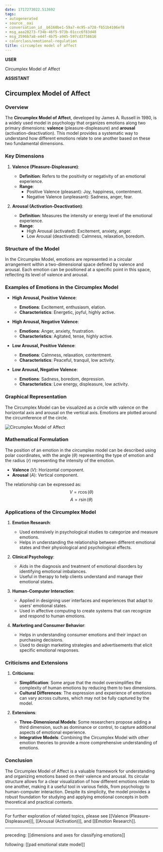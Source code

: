 ```yaml
---
date: 1717273022.513692
tags:
- autogenerated
- source__oai
- conversation_id__b6160be1-59a7-4c95-a728-fb51b4106ef8
- msg_aaa28273-f34b-46f5-973b-01ccc6f83d48
- msg_2596b7a8-e44f-4b75-a945-597cd3758616
- colorclass/emotional-regulation
title: circumplex model of affect
---
```


**USER**

Circumplex Model of Affect


**ASSISTANT**

## Circumplex Model of Affect

### Overview

The **Circumplex Model of Affect**, developed by James A. Russell in 1980, is a widely used model in psychology that organizes emotions along two primary dimensions: **valence** (pleasure-displeasure) and **arousal** (activation-deactivation). This model provides a systematic way to understand how different emotions relate to one another based on these two fundamental dimensions.

### Key Dimensions

1. **Valence (Pleasure-Displeasure)**:
   - **Definition**: Refers to the positivity or negativity of an emotional experience.
   - **Range**: 
     - Positive Valence (pleasant): Joy, happiness, contentment.
     - Negative Valence (unpleasant): Sadness, anger, fear.

2. **Arousal (Activation-Deactivation)**:
   - **Definition**: Measures the intensity or energy level of the emotional experience.
   - **Range**:
     - High Arousal (activated): Excitement, anxiety, anger.
     - Low Arousal (deactivated): Calmness, relaxation, boredom.

### Structure of the Model

In the Circumplex Model, emotions are represented in a circular arrangement within a two-dimensional space defined by valence and arousal. Each emotion can be positioned at a specific point in this space, reflecting its level of valence and arousal.

### Examples of Emotions in the Circumplex Model

- **High Arousal, Positive Valence**:
  - **Emotions**: Excitement, enthusiasm, elation.
  - **Characteristics**: Energetic, joyful, highly active.

- **High Arousal, Negative Valence**:
  - **Emotions**: Anger, anxiety, frustration.
  - **Characteristics**: Agitated, tense, highly active.

- **Low Arousal, Positive Valence**:
  - **Emotions**: Calmness, relaxation, contentment.
  - **Characteristics**: Peaceful, tranquil, low activity.

- **Low Arousal, Negative Valence**:
  - **Emotions**: Sadness, boredom, depression.
  - **Characteristics**: Low energy, displeasure, low activity.

### Graphical Representation

The Circumplex Model can be visualized as a circle with valence on the horizontal axis and arousal on the vertical axis. Emotions are plotted around the circumference of the circle.

![Circumplex Model of Affect](https://upload.wikimedia.org/wikipedia/commons/thumb/8/8b/Valence-Arousal_Space.png/1200px-Valence-Arousal_Space.png)

### Mathematical Formulation

The position of an emotion in the circumplex model can be described using polar coordinates, with the angle ($\theta$) representing the type of emotion and the radius ($r$) representing the intensity of the emotion. 

- **Valence** ($V$): Horizontal component.
- **Arousal** ($A$): Vertical component.

The relationship can be expressed as:
$$
V = r \cos(\theta)
$$
$$
A = r \sin(\theta)
$$

### Applications of the Circumplex Model

1. **Emotion Research**:
   - Used extensively in psychological studies to categorize and measure emotions.
   - Helps in understanding the relationship between different emotional states and their physiological and psychological effects.

2. **Clinical Psychology**:
   - Aids in the diagnosis and treatment of emotional disorders by identifying emotional imbalances.
   - Useful in therapy to help clients understand and manage their emotional states.

3. **Human-Computer Interaction**:
   - Applied in designing user interfaces and experiences that adapt to users’ emotional states.
   - Used in affective computing to create systems that can recognize and respond to human emotions.

4. **Marketing and Consumer Behavior**:
   - Helps in understanding consumer emotions and their impact on purchasing decisions.
   - Used to design marketing strategies and advertisements that elicit specific emotional responses.

### Criticisms and Extensions

1. **Criticisms**:
   - **Simplification**: Some argue that the model oversimplifies the complexity of human emotions by reducing them to two dimensions.
   - **Cultural Differences**: The expression and experience of emotions can vary across cultures, which may not be fully captured by the model.

2. **Extensions**:
   - **Three-Dimensional Models**: Some researchers propose adding a third dimension, such as dominance or control, to capture additional aspects of emotional experience.
   - **Integrative Models**: Combining the Circumplex Model with other emotion theories to provide a more comprehensive understanding of emotions.

### Conclusion

The Circumplex Model of Affect is a valuable framework for understanding and organizing emotions based on their valence and arousal. Its circular structure allows for a clear visualization of how different emotions relate to one another, making it a useful tool in various fields, from psychology to human-computer interaction. Despite its simplicity, the model provides a robust foundation for studying and applying emotional concepts in both theoretical and practical contexts.

---

For further exploration of related topics, please see [[Valence (Pleasure-Displeasure)]], [[Arousal (Activation)]], and [[Emotion Research]].


---

preceding: [[dimensions and axes for classifying emotions]]  


following: [[pad emotional state model]]